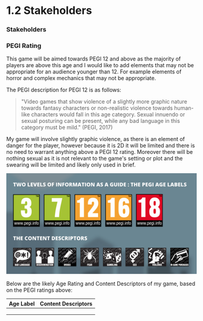 # 1.2 Stakeholders

### Stakeholders



### PEGI Rating

This game will be aimed towards PEGI 12 and above as the majority of players are above this age and I would like to add elements that may not be appropriate for an audience younger than 12. For example elements of horror and complex mechanics that may not be appropriate.

The PEGI description for PEGI 12 is as follows:

> "Video games that show violence of a slightly more graphic nature towards fantasy characters or non-realistic violence towards human-like characters would fall in this age category. Sexual innuendo or sexual posturing can be present, while any bad language in this category must be mild." (PEGI, 2017)

My game will involve slightly graphic violence, as there is an element of danger for the player, however because it is 2D it will be limited and there is no need to warrant anything above a PEGI 12 rating. Moreover there will be nothing sexual as it is not relevant to the game's setting or plot and the swearing will be limited and likely only used in brief.

![(VSC Rating Board, n.d.)](../.gitbook/assets/pegi-age-ratings.png)

Below are the likely Age Rating and Content Descriptors of my game, based on the PEGI ratings above:

| Age Label | Content Descriptors |
| --------- | ------------------- |
|           |                     |
|           |                     |
|           |                     |
